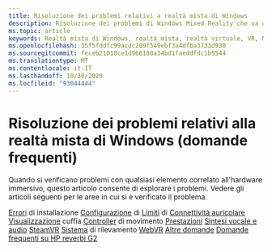 ```yaml
---
title: Risoluzione dei problemi relativi a realtà mista di Windows
description: Risoluzione dei problemi di Windows Mixed Reality che va oltre la documentazione standard del supporto clienti.
ms.topic: article
keywords: Realtà mista di Windows, realtà mista, realtà virtuale, VR, MR, risoluzione dei problemi, errori, guida, supporto
ms.openlocfilehash: 35f5fddfc99acdc209f549ebf3a4dfba3733d930
ms.sourcegitcommit: feceb21018ce1d966188a34bd1faeddfdc1b9544
ms.translationtype: MT
ms.contentlocale: it-IT
ms.lasthandoff: 10/30/2020
ms.locfileid: "93044444"
---
```

# <a name="troubleshooting-windows-mixed-reality-faqs"></a>Risoluzione dei problemi relativi alla realtà mista di Windows (domande frequenti)

Quando si verificano problemi con qualsiasi elemento correlato all'hardware immersivo, questo articolo consente di esplorare i problemi.
Vedere gli articoli seguenti per le aree in cui si è verificato il problema.

[Errori](installation_errors.md) 
 di installazione [Configurazione](set-up-questions.md) 
 di [Limiti](boundary-questions.md) 
 di [Connettività auricolare](headset-connectivity.md) 
 [Visualizzazione](headset-display.md) 
 cuffia [Controller](motion-controller-problems.md) 
 di movimento [Prestazioni](performance-questions.md) 
 [Sintesi vocale e audio](speech-and-audio.md) 
 [SteamVR](steamvr-questions.md) 
 [Sistema](tracking.md) 
 di rilevamento [WebVR](webvr-questions.md) 
 [Altre domande](other-questions.md) 
 [Domande frequenti su HP reverbi G2](reverbG2-faq.md)